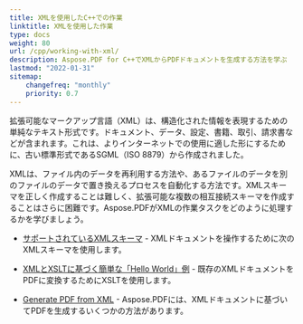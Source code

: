 ```yaml
---
title: XMLを使用したC++での作業
linktitle: XMLを使用した作業
type: docs
weight: 80
url: /cpp/working-with-xml/
description: Aspose.PDF for C++でXMLからPDFドキュメントを生成する方法を学ぶ
lastmod: "2022-01-31"
sitemap:
    changefreq: "monthly"
    priority: 0.7
---
```


拡張可能なマークアップ言語（XML）は、構造化された情報を表現するための単純なテキスト形式です。ドキュメント、データ、設定、書籍、取引、請求書などが含まれます。これは、よりインターネットでの使用に適した形にするために、古い標準形式であるSGML（ISO 8879）から作成されました。

XMLは、ファイル内のデータを再利用する方法や、あるファイルのデータを別のファイルのデータで置き換えるプロセスを自動化する方法です。XMLスキーマを正しく作成することは難しく、拡張可能な複数の相互接続スキーマを作成することはさらに困難です。Aspose.PDFがXMLの作業タスクをどのように処理するかを学びましょう。

- [サポートされているXMLスキーマ](/pdf/cpp/supported-xml-schema/) - XMLドキュメントを操作するために次のXMLスキーマを使用します。

- [XMLとXSLTに基づく簡単な「Hello World」例](/pdf/cpp/create-a-hello-world-pdf-document-through-xml-and-xslt/) - 既存のXMLドキュメントをPDFに変換するためにXSLTを使用します。
- [Generate PDF from XML](/pdf/cpp/generate-pdf-from-xml/) - Aspose.PDFには、XMLドキュメントに基づいてPDFを生成するいくつかの方法があります。